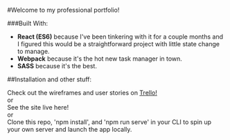 #Welcome to my professional portfolio!

###Built With:
- <b>React (ES6)</b> because I've been tinkering with it for a couple months and I figured this would be a straightforward project with little state change to manage.
- <b>Webpack</b> because it's the hot new task manager in town.
- <b>SASS</b> because it's the best.

##Installation and other stuff:

Check out the wireframes and user stories on [Trello!](https://trello.com/b/IIlDyBxH/portfolio)
<br>
or
<br>
See the site live here!
<br>
or
<br>
Clone this repo, 'npm install', and 'npm run serve' in your CLI to spin up your own server and launch the app locally.

